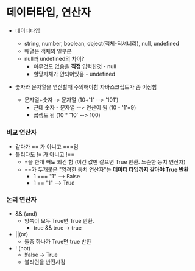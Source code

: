 # 데이터타입, 연산자

- 데이터타입
  - string, number, boolean, object(객체-딕셔너리), null, undefined
  - 배열은 객체의 일부분
  - null과 undefined의 차이?
    - 아무것도 없음을 **직접** 입력한것 - null
    - 할당자체가 안되어있음 - undefined

- 숫자와 문자열을 연산할때 주의해야함 자바스크립트가 좀 이상함
  - 문자열+숫자 -> 문자열 (10+'1' --> '101')
    - 근데 숫자 - 문자열 --> 연산이 됨 (10 - '1'=9)
    - 곱셈도 됨 (10 * '10' --> 100) 



### 비교 연산자

- 같다가 == 가 아니고 ===임
- 틀리다도 != 가 아니고 !==
  - =을 한개 빼도 되긴 함 (이건 값만 같으면 True 반환. 느슨한 동치 연산자)
  - ==가 두개붙은 "엄격한 동치 연산자"는 **데이터 타입까지 같아야 True 반환**
    - 1 === "1" --> False
    - 1 == "1" --> True



### 논리 연산자

- && (and)
  - 양쪽이 모두  True면 True 반환.
    - true && true -> true
- ||(or)
  - 둘중 하나가 True면 true 반환
- ! (not)
  - !false -> True
  - 불리언을 반전시킴